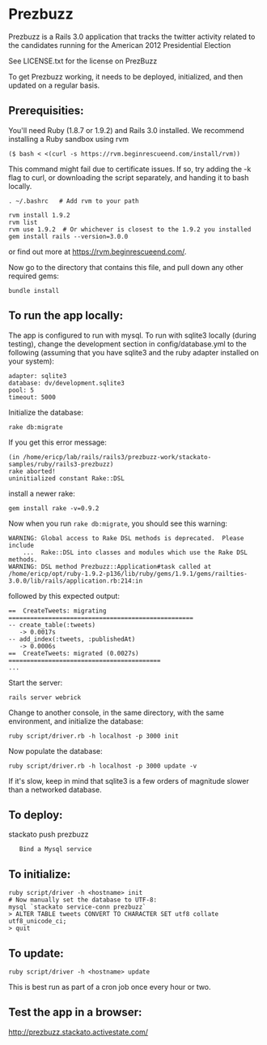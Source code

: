 # Prezbuzz

Prezbuzz is a Rails 3.0 application that tracks the twitter activity
related to the candidates running for the American 2012 Presidential Election

See LICENSE.txt for the license on PrezBuzz

To get Prezbuzz working, it needs to be deployed, initialized, and
then updated on a regular basis.

## Prerequisities:

You'll need Ruby (1.8.7 or 1.9.2) and Rails 3.0 installed.  We recommend
installing a Ruby sandbox using rvm

    ($ bash < <(curl -s https://rvm.beginrescueend.com/install/rvm))
    
This command might fail due to certificate issues.  If so, try adding the -k
flag to curl, or downloading the script separately, and handing it to bash locally.
    
    . ~/.bashrc   # Add rvm to your path
    
    rvm install 1.9.2 
    rvm list
    rvm use 1.9.2  # Or whichever is closest to the 1.9.2 you installed
    gem install rails --version=3.0.0
    
or find out more at <https://rvm.beginrescueend.com/>.

Now go to the directory that contains this file, and pull down
any other required gems:

    bundle install
    
## To run the app locally:

The app is configured to run with mysql.  To run with sqlite3
locally (during testing), change the development section in
config/database.yml to the following (assuming that you have
sqlite3 and the ruby adapter installed on your system):

    adapter: sqlite3
    database: dv/development.sqlite3
    pool: 5
    timeout: 5000
    
Initialize the database:

    rake db:migrate
    
If you get this error message:

    (in /home/ericp/lab/rails/rails3/prezbuzz-work/stackato-samples/ruby/rails3-prezbuzz)
    rake aborted!
    uninitialized constant Rake::DSL
    
install a newer rake:

    gem install rake -v=0.9.2
    
Now when you run `rake db:migrate`, you should see this warning:

    WARNING: Global access to Rake DSL methods is deprecated.  Please include
        ...  Rake::DSL into classes and modules which use the Rake DSL methods.
    WARNING: DSL method Prezbuzz::Application#task called at /home/ericp/opt/ruby-1.9.2-p136/lib/ruby/gems/1.9.1/gems/railties-3.0.0/lib/rails/application.rb:214:in

followed by this expected output:

    ==  CreateTweets: migrating ===================================================
    -- create_table(:tweets)
       -> 0.0017s
    -- add_index(:tweets, :publishedAt)
       -> 0.0006s
    ==  CreateTweets: migrated (0.0027s) ==========================================
    ...
    
Start the server:

    rails server webrick
    
Change to another console, in the same directory, with
the same environment, and initialize the database:

    ruby script/driver.rb -h localhost -p 3000 init
    
Now populate the database:

    ruby script/driver.rb -h localhost -p 3000 update -v
    
If it's slow, keep in mind that sqlite3 is a few orders of
magnitude slower than a networked database.

## To deploy:

   stackato push prezbuzz

       Bind a Mysql service

## To initialize:

    ruby script/driver -h <hostname> init
    # Now manually set the database to UTF-8:
    mysql `stackato service-conn prezbuzz`
    > ALTER TABLE tweets CONVERT TO CHARACTER SET utf8 collate utf8_unicode_ci;
    > quit

## To update:

    ruby script/driver -h <hostname> update

This is best run as part of a cron job once every hour or two.


## Test the app in a browser:

<http://prezbuzz.stackato.activestate.com/>

